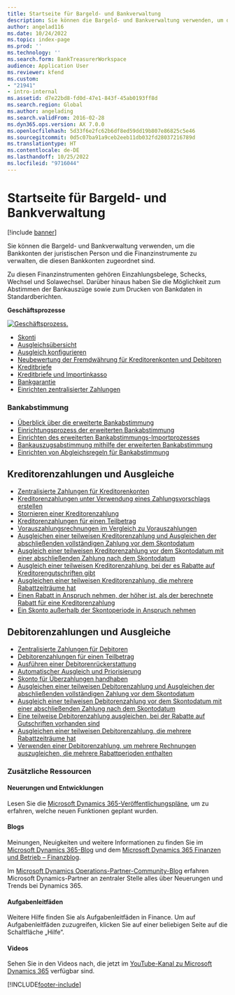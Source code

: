 ```yaml
---
title: Startseite für Bargeld- und Bankverwaltung
description: Sie können die Bargeld- und Bankverwaltung verwenden, um die Bankkonten der juristischen Person und die Finanzinstrumente zu verwalten, die diesen Bankkonten zugeordnet sind.
author: angelad116
ms.date: 10/24/2022
ms.topic: index-page
ms.prod: ''
ms.technology: ''
ms.search.form: BankTreasurerWorkspace
audience: Application User
ms.reviewer: kfend
ms.custom:
- "21941"
- intro-internal
ms.assetid: d7e22bd8-fd0d-47e1-843f-45ab0193ff8d
ms.search.region: Global
ms.author: angelading
ms.search.validFrom: 2016-02-28
ms.dyn365.ops.version: AX 7.0.0
ms.openlocfilehash: 5d33f6e2fc62b6df8ed59dd19b807e86825c5e46
ms.sourcegitcommit: 0d5c07ba91a9ceb2eeb11db032fd28037216789d
ms.translationtype: HT
ms.contentlocale: de-DE
ms.lasthandoff: 10/25/2022
ms.locfileid: "9716044"
---
```

# <a name="cash-and-bank-management-home-page"></a>Startseite für Bargeld- und Bankverwaltung

[!include [banner](../includes/banner.md)]

Sie können die Bargeld- und Bankverwaltung verwenden, um die Bankkonten der juristischen Person und die Finanzinstrumente zu verwalten, die diesen Bankkonten zugeordnet sind. 

Zu diesen Finanzinstrumenten gehören Einzahlungsbelege, Schecks, Wechsel und Solawechsel. Darüber hinaus haben Sie die Möglichkeit zum Abstimmen der Bankauszüge sowie zum Drucken von Bankdaten in Standardberichten.

**Geschäftsprozesse**

[![Geschäftsprozess.](./media/Cash-process.PNG)](./media/Cash-process.PNG)

-   [Skonti](cash-discounts.md)
-   [Ausgleichsübersicht](settlement-overview.md)
-   [Ausgleich konfigurieren](configure-settlement.md)
-   [Neubewertung der Fremdwährung für Kreditorenkonten und Debitoren](foreign-currency-revaluation-accounts-payable-accounts-receivable.md)
-   [Kreditbriefe](letters-of-credit.md)
-   [Kreditbriefe und Importinkasso](letters-of-credit-import-collections.md)
-   [Bankgarantie](letters-of-guarantee.md)
-   [Einrichten zentralisierter Zahlungen](set-up-centralized-payments.md)

### <a name="bank-reconciliation"></a>Bankabstimmung

-   [Überblick über die erweiterte Bankabstimmung](advanced-bank-reconciliation-overview.md)
-   [Einrichtungsprozess der erweiterten Bankabstimmung](configure-advanced-bank-reconciliation.md)
-   [Einrichten des erweiterten Bankabstimmungs-Importprozesses](set-up-advanced-bank-reconciliation-import-process.md)
-   [Bankauszugsabstimmung mithilfe der erweiterten Bankabstimmung](reconcile-bank-statements-advanced-bank-reconciliation.md)
-   [Einrichten von Abgleichsregeln für Bankabstimmung](set-up-bank-reconciliation-matching-rules.md)


## <a name="accounts-payable-payments-and-settlements"></a>Kreditorenzahlungen und Ausgleiche
-   [Zentralisierte Zahlungen für Kreditorenkonten](../accounts-payable/centralized-payments-accounts-payable.md)
-   [Kreditorenzahlungen unter Verwendung eines Zahlungsvorschlags erstellen](../accounts-payable/create-vendor-payments-payment-proposal.md)
-   [Stornieren einer Kreditorenzahlung](../accounts-payable/reverse-vendor-payment.md)
-   [Kreditorenzahlungen für einen Teilbetrag](../accounts-payable/vendor-payments-partial-amount.md)
-   [Vorauszahlungsrechnungen im Vergleich zu Vorauszahlungen](../accounts-payable/prepayments-invoices-vs-prepayments.md)
-   [Ausgleichen einer teilweisen Kreditorenzahlung und Ausgleichen der abschließenden vollständigen Zahlung vor dem Skontodatum](../accounts-payable/settle-partial-vendor-payment-or-final-payment-before-discount.md)
-   [Ausgleich einer teilweisen Kreditorenzahlung vor dem Skontodatum mit einer abschließenden Zahlung nach dem Skontodatum](../accounts-payable/settle-partial-vendor-payment-before-discount-or-final-payment-after.md)
-   [Ausgleich einer teilweisen Kreditorenzahlung, bei der es Rabatte auf Kreditorengutschriften gibt](../accounts-payable/settle-partial-vendor-payment-discounts-vendor-credit-notes.md)
-   [Ausgleichen einer teilweisen Kreditorenzahlung, die mehrere Rabattzeiträume hat](../accounts-payable/settle-partial-vendor-payment-multiple-discount-periods.md)
-   [Einen Rabatt in Anspruch nehmen, der höher ist, als der berechnete Rabatt für eine Kreditorenzahlung](../accounts-payable/take-discount-more-calculated-discount-vendor-payment.md)
-   [Ein Skonto außerhalb der Skontoperiode in Anspruch nehmen](../accounts-payable/take-cash-discount-outside-cash-discount-timeframe.md)

## <a name="accounts-receivable-payments-and-settlements"></a>Debitorenzahlungen und Ausgleiche
-   [Zentralisierte Zahlungen für Debitoren](../accounts-receivable/centralized-payments-accounts-receivable.md)
-   [Debitorenzahlungen für einen Teilbetrag](../accounts-receivable/customer-payments-partial-amount.md)
-   [Ausführen einer Debitorenrückerstattung](../accounts-receivable/reimburse-customers.md)
-   [Automatischer Ausgleich und Priorisierung](../accounts-receivable/automatic-settlement-prioritization.md)
-   [Skonto für Überzahlungen handhaben](../cash-bank-management/cash-discount-handling-overpayments.md)
-   [Ausgleichen einer teilweisen Debitorenzahlung und Ausgleichen der abschließenden vollständigen Zahlung vor dem Skontodatum](../accounts-payable/settle-partial-customer-payment-or-final-payment-before-discount.md)
-   [Ausgleich einer teilweisen Debitorenzahlung vor dem Skontodatum mit einer abschließenden Zahlung nach dem Skontodatum](../accounts-receivable/settle-partial-customer-payment-before-discount-or-final-payment-after.md)
-   [Eine teilweise Debitorenzahlung ausgleichen, bei der Rabatte auf Gutschriften vorhanden sind](../accounts-receivable/settle-partial-customer-payment-discounts-credit-notes.md)
-   [Ausgleichen einer teilweisen Debitorenzahlung, die mehrere Rabattzeiträume hat](../accounts-receivable/settle-partial-customer-payment-multiple-discount-periods.md)
-   [Verwenden einer Debitorenzahlung, um mehrere Rechnungen auszugleichen, die mehrere Rabattperioden enthalten](../accounts-receivable/customer-payment-settle-multiple-invoices-multiple-discount-periods.md)



### <a name="additional-resources"></a>Zusätzliche Ressourcen

#### <a name="whats-new-and-in-development"></a>Neuerungen und Entwicklungen

Lesen Sie die [Microsoft Dynamics 365-Veröffentlichungspläne](/dynamics365/release-plans/), um zu erfahren, welche neuen Funktionen geplant wurden. 

#### <a name="blogs"></a>Blogs

Meinungen, Neuigkeiten und weitere Informationen zu finden Sie im [Microsoft Dynamics 365-Blog](https://community.dynamics.com/b/msftdynamicsblog?c=Enterprise) und dem [Microsoft Dynamics 365 Finanzen und Betrieb – Finanzblog](https://community.dynamics.com/365/financeandoperations/b/financials).

Im [Microsoft Dynamics Operations-Partner-Community-Blog](https://community.dynamics.com/partner/b/operationspartnercommunityblog) erfahren Microsoft Dynamics-Partner an zentraler Stelle alles über Neuerungen und Trends bei Dynamics 365.

#### <a name="task-guides"></a>Aufgabenleitfäden
Weitere Hilfe finden Sie als Aufgabenleitfäden in Finance. Um auf Aufgabenleitfäden zuzugreifen, klicken Sie auf einer beliebigen Seite auf die Schaltfläche „Hilfe“.

#### <a name="videos"></a>Videos

Sehen Sie in den Videos nach, die jetzt im [YouTube-Kanal zu Microsoft Dynamics 365](https://www.youtube.com/channel/UCJGCg4rB3QSs8y_1FquelBQ) verfügbar sind.


[!INCLUDE[footer-include](../../includes/footer-banner.md)]

